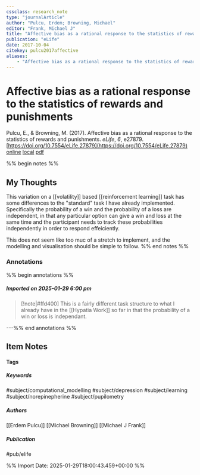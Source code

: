 ```yaml
---
cssclass: research_note
type: "journalArticle"
author: "Pulcu, Erdem; Browning, Michael"
editor: "Frank, Michael J"
title: "Affective bias as a rational response to the statistics of rewards and punishments"
publication: "eLife"
date: 2017-10-04
citekey: pulcu2017affective
aliases: 
    - "Affective bias as a rational response to the statistics of rewards and punishments"
---
```


# Affective bias as a rational response to the statistics of rewards and punishments

Pulcu, E., & Browning, M. (2017). Affective bias as a rational response to the statistics of rewards and punishments. _eLife_, _6_, e27879. [https://doi.org/10.7554/eLife.27879](https://doi.org/10.7554/eLife.27879)
[online](http://zotero.org/users/7162438/items/958KE3YE) [local](zotero://select/library/items/958KE3YE) [pdf](file:///home/gjc216/Zotero/storage/PFQIRDYJ/Pulcu%20and%20Browning%20-%202017%20-%20Affective%20bias%20as%20a%20rational%20response%20to%20the%20statistics%20of%20rewards%20and%20punishments.pdf)
 

 
%% begin notes %%

## My Thoughts

This variation on a [[volatility]] based [[reinforcement learning]] task has some differences to the "standard" task I have already implemented. Specifically the probability of a win and the probability of a loss are independent, in that any particular option can give a win and loss at the same time and the participant needs to track these probabilities independently in order to respond effeiciently.

This does not seem like too muc of a stretch to implement, and the modelling and visualisation should be simple to follow.
%% end notes %%

### Annotations

%% begin annotations %%

##### Imported on 2025-01-29 6:00 pm
>[!note|#ffd400]
> This is a fairly different task structure to what I already have in the [[Hypatia Work]] so far in that the probability of a win or loss is independant.

---%% end annotations %%

## Item Notes

#### Tags

##### Keywords

#subject/computational_modelling #subject/depression #subject/learning #subject/norepinepherine #subject/pupilometry

##### Authors

[[Erdem Pulcu]] [[Michael Browning]] [[Michael J Frank]]

##### Publication

#pub/elife 


%% Import Date: 2025-01-29T18:00:43.459+00:00 %%
